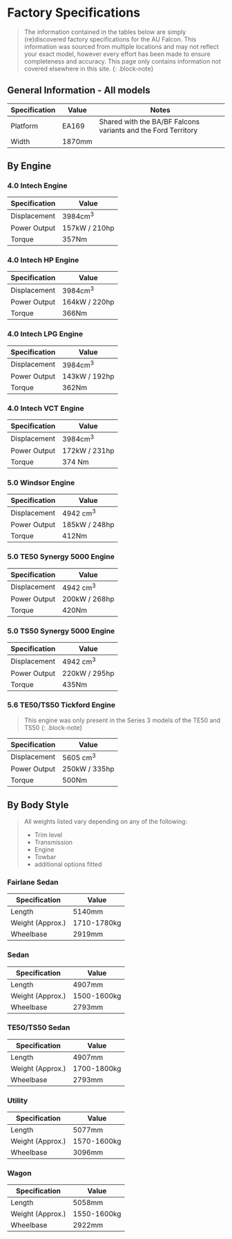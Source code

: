 # Factory Specifications

> The information contained in the tables below are simply (re)discovered factory specifications for the AU Falcon. This information was sourced from multiple locations and may not reflect your exact model, however every effort has been made to ensure completeness and accuracy. This page only contains information not covered elsewhere in this site.
{: .block-note}

## General Information - All models

| Specification | Value | Notes |
| --- | --- | --- |
| Platform | EA169 | Shared with the BA/BF Falcons variants and the Ford Territory |
| Width | 1870mm | |

## By Engine

### 4.0 Intech Engine

| Specification | Value |
| --- | --- |
| Displacement | 3984cm<sup>3</sup> |
| Power Output | 157kW / 210hp |
| Torque | 357Nm |

### 4.0 Intech HP Engine

| Specification | Value |
| --- | --- |
| Displacement | 3984cm<sup>3</sup> |
| Power Output | 164kW / 220hp |
| Torque | 366Nm |

### 4.0 Intech LPG Engine

| Specification | Value |
| --- | --- |
| Displacement | 3984cm<sup>3</sup> |
| Power Output | 143kW / 192hp |
| Torque | 362Nm |

### 4.0 Intech VCT Engine

| Specification | Value |
| --- | --- |
| Displacement | 3984cm<sup>3</sup> |
| Power Output | 172kW / 231hp |
| Torque | 374 Nm |

### 5.0 Windsor Engine

| Specification | Value |
| --- | --- |
| Displacement | 4942 cm<sup>3</sup> |
| Power Output | 185kW / 248hp |
| Torque | 412Nm |

### 5.0 TE50 Synergy 5000 Engine

| Specification | Value |
| --- | --- |
| Displacement | 4942 cm<sup>3</sup> |
| Power Output | 200kW / 268hp |
| Torque | 420Nm |

### 5.0 TS50 Synergy 5000 Engine

| Specification | Value |
| --- | --- |
| Displacement | 4942 cm<sup>3</sup> |
| Power Output | 220kW / 295hp |
| Torque | 435Nm |

### 5.6 TE50/TS50 Tickford Engine

> This engine was only present in the Series 3 models of the TE50 and TS50
{: .block-note}

| Specification | Value |
| --- | --- |
| Displacement | 5605 cm<sup>3</sup> |
| Power Output | 250kW / 335hp |
| Torque | 500Nm |

## By Body Style

> All weights listed vary depending on any of the following:
> - Trim level
> - Transmission
> - Engine
> - Towbar
> - additional options fitted

### Fairlane Sedan

| Specification | Value |
| --- | --- |
| Length | 5140mm |
| Weight (Approx.) | 1710-1780kg |
| Wheelbase | 2919mm |

### Sedan

| Specification | Value |
| --- | --- |
| Length | 4907mm |
| Weight (Approx.) | 1500-1600kg |
| Wheelbase | 2793mm |

### TE50/TS50 Sedan

| Specification | Value |
| --- | --- |
| Length | 4907mm |
| Weight (Approx.) | 1700-1800kg |
| Wheelbase | 2793mm |

### Utility

| Specification | Value |
| --- | --- |
| Length | 5077mm |
| Weight (Approx.) | 1570-1600kg |
| Wheelbase | 3096mm |

### Wagon

| Specification | Value |
| --- | --- |
| Length | 5058mm |
| Weight (Approx.) | 1550-1600kg |
| Wheelbase | 2922mm |